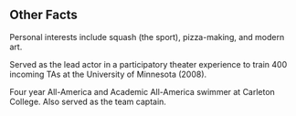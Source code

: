 Other Facts
-----------

Personal interests include squash (the sport), pizza-making, and modern art.

Served as the lead actor in a participatory theater experience to train 400 incoming TAs at the University of Minnesota (2008).

Four year All-America and Academic All-America swimmer at Carleton College.  Also served as the team captain.
